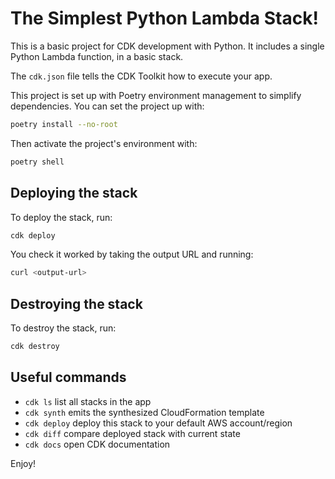 # The Simplest Python Lambda Stack!

This is a basic project for CDK development with Python. It includes a single Python Lambda function, in a basic stack.

The `cdk.json` file tells the CDK Toolkit how to execute your app.

This project is set up with Poetry environment management to simplify dependencies. You can set the project up with:

```bash
poetry install --no-root
```

Then activate the project's environment with:

```bash
poetry shell
```

## Deploying the stack

To deploy the stack, run:

```bash
cdk deploy
```

You check it worked by taking the output URL and running:

```bash
curl <output-url>
```

## Destroying the stack

To destroy the stack, run:

```bash
cdk destroy
```

## Useful commands

- `cdk ls` list all stacks in the app
- `cdk synth` emits the synthesized CloudFormation template
- `cdk deploy` deploy this stack to your default AWS account/region
- `cdk diff` compare deployed stack with current state
- `cdk docs` open CDK documentation

Enjoy!
